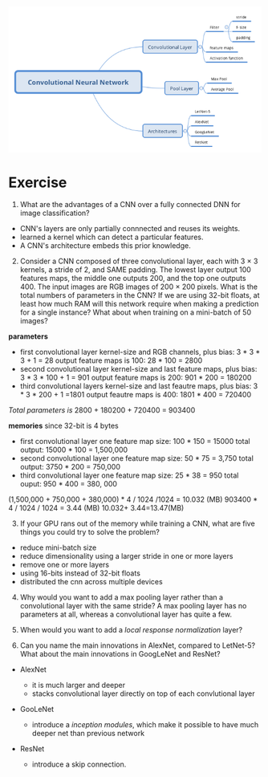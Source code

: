 ![](./ConvolutionalNeuralNetwork.png)


# Exercise 

1. What are the advantages of a CNN over a fully connected DNN for image classification?

- CNN's layers are only partially connnected and reuses its weights.
- learned a kernel which can detect a particular features.
- A CNN's architecture embeds this prior knowledge.

2. Consider a CNN composed of three convolutional layer, each with 3 × 3 kernels, a stride of 2, and SAME padding. The lowest layer output 100 features maps, the middle one outputs 200, and the top one outputs 400. The input images are RGB images of 200 × 200 pixels. What is the total numbers of parameters in the CNN? If we are using 32-bit floats, at least how much RAM will this network require when making a prediction for a single instance? What about when training on a mini-batch of 50 images?

**parameters**

- first convolutional layer
    kernel-size and RGB channels, plus bias: 3 * 3 * 3 + 1 = 28
    output feature maps is 100: 28 * 100 = 2800
- second convolutional layer
    kernel-size and last feature maps, plus bias: 3 * 3 * 100 + 1 = 901
    output feature maps is 200: 901 * 200 = 180200
- third convolutional layers
    kernel-size and last feautre maps, plus bias: 3 * 3 * 200 + 1 =1801
    output feautre maps is 400: 1801 * 400 = 720400

*Total parameters is* 2800 + 180200 + 720400  = 903400

**memories**
since 32-bit is 4 bytes
- first convolutional layer
    one feature map size:  100 * 150 = 15000
    total output: 15000 * 100 = 1,500,000
- second convolutional layer
    one feature map size: 50 * 75 = 3,750
    total output: 3750 * 200 = 750,000
- third convolutional layer
    one feature map size: 25 * 38 = 950
    total ouput: 950 * 400 = 380, 000

(1,500,000 + 750,000 + 380,000) * 4 / 1024 /1024 = 10.032 (MB)
903400 * 4 / 1024 / 1024 = 3.44 (MB)
10.032+ 3.44=13.47(MB)


3. If your GPU rans out of the memory while training a CNN, what are five things you could try to solve the problem?

- reduce mini-batch size
- reduce dimensionality using a larger stride in one or more layers
- remove one or more layers
- using 16-bits instead of 32-bit floats
- distributed the cnn across multiple devices

4. Why would you want to add a max pooling layer rather than a convolutional layer with the same stride?
A max pooling layer has no parameters at all, whereas a convolutional layer has quite a few.

5. When would you want to add a *local response normalization* layer?


6. Can you name the main innovations in AlexNet, compared to LetNet-5? What about the main innovations in GoogLeNet and ResNet?

- AlexNet

    - it is much larger and deeper
    - stacks convolutional layer directly on top of each convlutional layer

- GooLeNet
    - introduce a *inception modules*, which make it possible to have much deeper net than previous network

- ResNet
    - introduce a skip connection.